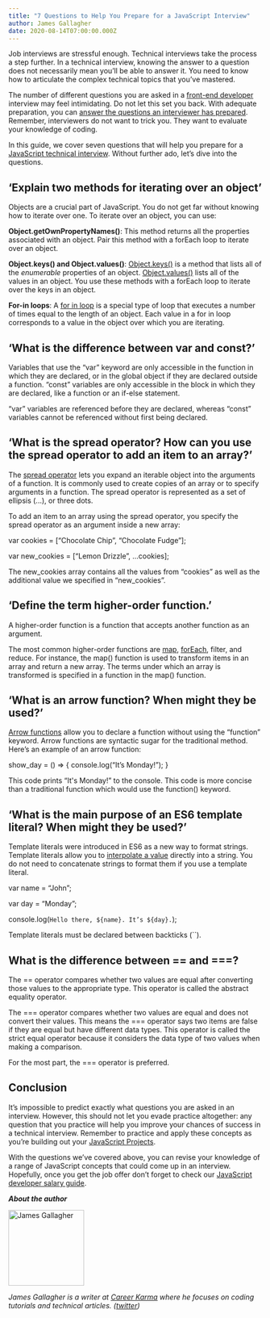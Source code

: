 ```yaml
---
title: "7 Questions to Help You Prepare for a JavaScript Interview"
author: James Gallagher
date: 2020-08-14T07:00:00.000Z
---
```


Job interviews are stressful enough. Technical interviews take the process a step further. In a technical interview, knowing the answer to a question does not necessarily mean you’ll be able to answer it. You need to know how to articulate the complex technical topics that you’ve mastered.

The number of different questions you are asked in a [front-end developer](https://careerkarma.com/wiki/how-to-become-front-end-developer/) interview may feel intimidating. Do not let this set you back. With adequate preparation, you can [answer the questions an interviewer has prepared](https://careerkarma.com/blog/how-to-answer-technical-interview-questions/). Remember, interviewers do not want to trick you. They want to evaluate your knowledge of coding.

In this guide, we cover seven questions that will help you prepare for a [JavaScript technical interview](https://careerkarma.com/blog/what-is-javascript-used-for/). Without further ado, let’s dive into the questions.


## ‘Explain two methods for iterating over an object’

Objects are a crucial part of JavaScript. You do not get far without knowing how to iterate over one. To iterate over an object, you can use:

**Object.getOwnPropertyNames()**: This method returns all the properties associated with an object. Pair this method with a forEach loop to iterate over an object.

**Object.keys() and Object.values()**: [Object.keys()](https://careerkarma.com/blog/javascript-object-keys/) is a method that lists all of the _enumerable_ properties of an object. [Object.values()](https://careerkarma.com/blog/javascript-object-values/) lists all of the values in an object. You use these methods with a forEach loop to iterate over the keys in an object.

**For-in loops**: A [for in loop](https://careerkarma.com/blog/javascript-for-loop/) is a special type of loop that executes a number of times equal to the length of an object. Each value in a for in loop corresponds to a value in the object over which you are iterating.


## ‘What is the difference between var and const?’

Variables that use the “var” keyword are only accessible in the function in which they are declared, or in the global object if they are declared outside a function. “const” variables are only accessible in the block in which they are declared, like a function or an if-else statement.

“var” variables are referenced before they are declared, whereas “const” variables cannot be referenced without first being declared.


## ‘What is the spread operator? How can you use the spread operator to add an item to an array?’

The [spread operator](https://careerkarma.com/blog/javascript-spread-operator/) lets you expand an iterable object into the arguments of a function. It is commonly used to create copies of an array or to specify arguments in a function. The spread operator is represented as a set of ellipsis (...), or three dots.

To add an item to an array using the spread operator, you specify the spread operator as an argument inside a new array:

var cookies = [“Chocolate Chip”, “Chocolate Fudge”];

var new_cookies = [“Lemon Drizzle”, ...cookies];

The new_cookies array contains all the values from “cookies” as well as the additional value we specified in “new_cookies”.


## ‘Define the term higher-order function.’

A higher-order function is a function that accepts another function as an argument.

The most common higher-order functions are [map](https://careerkarma.com/blog/javascript-map/), [forEach](https://careerkarma.com/blog/javascript-foreach-loop/), filter, and reduce. For instance, the map() function is used to transform items in an array and return a new array. The terms under which an array is transformed is specified in a function in the map() function.


## ‘What is an arrow function? When might they be used?’

[Arrow functions](https://careerkarma.com/blog/javascript-arrow-function/) allow you to declare a function without using the “function” keyword. Arrow functions are syntactic sugar for the traditional method. Here’s an example of an arrow function:

show_day = () => { console.log(“It’s Monday!”); }

This code prints “It's Monday!” to the console. This code is more concise than a traditional function which would use the function() keyword.


## ‘What is the main purpose of an ES6 template literal? When might they be used?’

Template literals were introduced in ES6 as a new way to format strings. Template literals allow you to [interpolate a value](https://careerkarma.com/blog/javascript-string-interpolation/) directly into a string. You do not need to concatenate strings to format them if you use a template literal.

var name = “John”;

var day = “Monday”;

console.log(`Hello there, ${name}. It’s ${day}.`);

Template literals must be declared between backticks (``).


## What is the difference between == and ===?

The == operator compares whether two values are equal after converting those values to the appropriate type. This operator is called the abstract equality operator.

The === operator compares whether two values are equal and does not convert their values. This means the === operator says two items are false if they are equal but have different data types. This operator is called the strict equal operator because it considers the data type of two values when making a comparison.

For the most part, the === operator is preferred.


## Conclusion

It’s impossible to predict exactly what questions you are asked in an interview. However, this should not let you evade practice altogether: any question that you practice will help you improve your chances of success in a technical interview. Remember to practice and apply these concepts as you’re building out your [JavaScript Projects](https://careerkarma.com/blog/javascript-projects/). 

With the questions we’ve covered above, you can revise your knowledge of a range of JavaScript concepts that could come up in an interview. Hopefully, once you get the job offer don’t forget to check our [JavaScript developer salary guide](https://careerkarma.com/blog/entry-level-full-stack-developer-salary/).


**_About the author_**

<img src="https://careerkarma.com/blog/wp-content/uploads/2020/01/james-gallagher-300x300.jpg" alt="James Gallagher" style="height:150px; width:150px; display:inline-block; horizontal-align:left;">

_James Gallagher is a writer at [Career Karma](https://careerkarma.com/) where he focuses on coding tutorials and technical articles. ([twitter](https://twitter.com/jamesg_oca))_